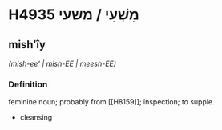 # H4935 מִשְׁעִי / משעי

## mishʻîy

_(mish-ee' | mish-EE | meesh-EE)_

### Definition

feminine noun; probably from [[H8159]]; inspection; to supple.

- cleansing
